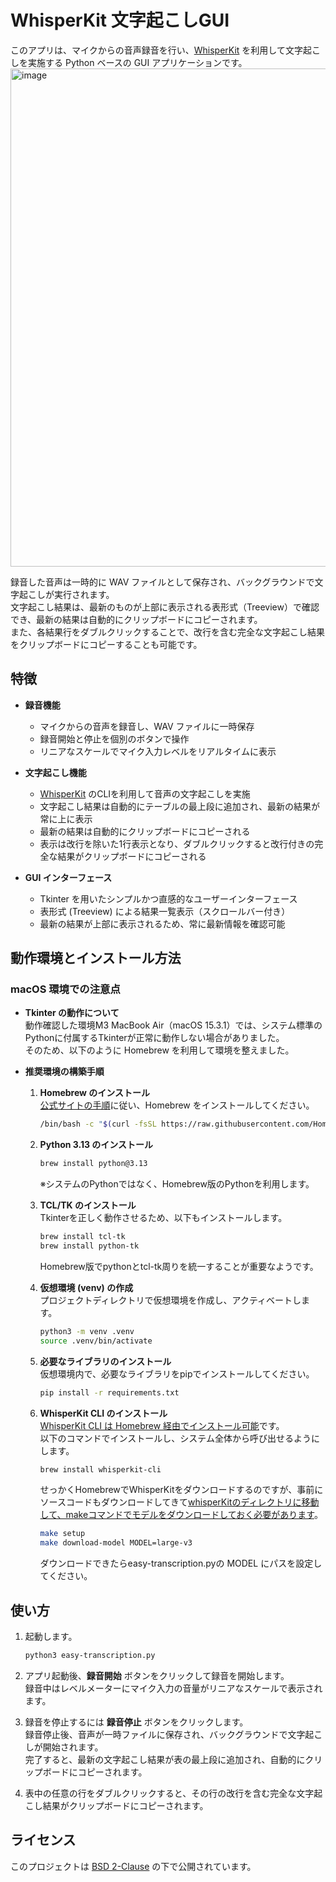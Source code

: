 # WhisperKit 文字起こしGUI

このアプリは、マイクからの音声録音を行い、[WhisperKit](https://github.com/your-repo/whisperkit) を利用して文字起こしを実施する Python ベースの GUI アプリケーションです。  
<img width="797" alt="image" src="https://github.com/user-attachments/assets/111557bb-8a97-41c7-aaa6-c95d615e2739" />


録音した音声は一時的に WAV ファイルとして保存され、バックグラウンドで文字起こしが実行されます。  
文字起こし結果は、最新のものが上部に表示される表形式（Treeview）で確認でき、最新の結果は自動的にクリップボードにコピーされます。  
また、各結果行をダブルクリックすることで、改行を含む完全な文字起こし結果をクリップボードにコピーすることも可能です。

## 特徴

- **録音機能**  
  - マイクからの音声を録音し、WAV ファイルに一時保存  
  - 録音開始と停止を個別のボタンで操作  
  - リニアなスケールでマイク入力レベルをリアルタイムに表示  

- **文字起こし機能**  
  - [WhisperKit](https://github.com/argmaxinc/WhisperKit) のCLIを利用して音声の文字起こしを実施  
  - 文字起こし結果は自動的にテーブルの最上段に追加され、最新の結果が常に上に表示  
  - 最新の結果は自動的にクリップボードにコピーされる  
  - 表示は改行を除いた1行表示となり、ダブルクリックすると改行付きの完全な結果がクリップボードにコピーされる

- **GUI インターフェース**  
  - Tkinter を用いたシンプルかつ直感的なユーザーインターフェース  
  - 表形式 (Treeview) による結果一覧表示（スクロールバー付き）  
  - 最新の結果が上部に表示されるため、常に最新情報を確認可能

## 動作環境とインストール方法

### macOS 環境での注意点

- **Tkinter の動作について**  
  動作確認した環境M3 MacBook Air（macOS 15.3.1）では、システム標準のPythonに付属するTkinterが正常に動作しない場合がありました。  
  そのため、以下のように Homebrew を利用して環境を整えました。

- **推奨環境の構築手順**

  1. **Homebrew のインストール**  
    [公式サイトの手順](https://brew.sh)に従い、Homebrew をインストールしてください。
     ```bash
     /bin/bash -c "$(curl -fsSL https://raw.githubusercontent.com/Homebrew/install/HEAD/install.sh)"
     ```

  2. **Python 3.13 のインストール**  
     ```bash
     brew install python@3.13
     ```
     ※システムのPythonではなく、Homebrew版のPythonを利用します。

  3. **TCL/TK のインストール**  
     Tkinterを正しく動作させるため、以下もインストールします。
     ```bash
     brew install tcl-tk
     brew install python-tk
     ```
     Homebrew版でpythonとtcl-tk周りを統一することが重要なようです。  

  4. **仮想環境 (venv) の作成**  
     プロジェクトディレクトリで仮想環境を作成し、アクティベートします。
     ```bash
     python3 -m venv .venv
     source .venv/bin/activate
     ```
  5. **必要なライブラリのインストール**  
     仮想環境内で、必要なライブラリをpipでインストールしてください。
     ```bash
     pip install -r requirements.txt
     ```

  6. **WhisperKit CLI のインストール**  
     [WhisperKit CLI は Homebrew 経由でインストール可能](https://github.com/argmaxinc/WhisperKit?tab=readme-ov-file#homebrew)です。  
     以下のコマンドでインストールし、システム全体から呼び出せるようにします。
     ```bash
     brew install whisperkit-cli
     ```

     せっかくHomebrewでWhisperKitをダウンロードするのですが、事前にソースコードもダウンロードしてきて[whisperKitのディレクトリに移動して、makeコマンドでモデルをダウンロードしておく必要があります](https://github.com/argmaxinc/WhisperKit?tab=readme-ov-file#swift-cli)。
     ```bash
     make setup
     make download-model MODEL=large-v3 
     ```
     ダウンロードできたらeasy-transcription.pyの MODEL にパスを設定してください。  

## 使い方

1. 起動します。

   ```bash
   python3 easy-transcription.py
   ```


1. アプリ起動後、**録音開始** ボタンをクリックして録音を開始します。  
   録音中はレベルメーターにマイク入力の音量がリニアなスケールで表示されます。

2. 録音を停止するには **録音停止** ボタンをクリックします。  
   録音停止後、音声が一時ファイルに保存され、バックグラウンドで文字起こしが開始されます。  
   完了すると、最新の文字起こし結果が表の最上段に追加され、自動的にクリップボードにコピーされます。

3. 表中の任意の行をダブルクリックすると、その行の改行を含む完全な文字起こし結果がクリップボードにコピーされます。

## ライセンス

このプロジェクトは [BSD 2-Clause](LICENSE) の下で公開されています。

